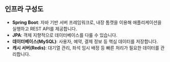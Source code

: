 ## 인프라 구성도

- **Spring Boot**: 자바 기반 서버 프레임워크로, 내장 톰캣을 이용해 애플리케이션을 실행하고 REST API를 제공합니다.
- **JPA**: 객체 지향적으로 데이터베이스를 다룰 수 있습니다.
- **데이터베이스(MySQL)**: 사용자, 예약, 결제 정보 등 핵심 데이터를 저장합니다.
- **캐시 서버(Redis)**: 대기열 관리, 좌석 임시 배정 등 빠른 처리가 필요한 데이터를 관리합니다.  